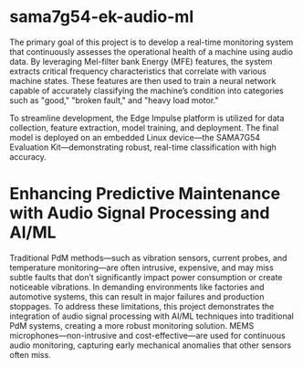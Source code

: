 # sama7g54-ek-audio-ml
The primary goal of this project is to develop a real-time monitoring system that continuously assesses the operational health of a machine using audio data. By leveraging Mel-filter bank Energy (MFE) features, the system extracts critical frequency characteristics that correlate with various machine states. These features are then used to train a neural network capable of accurately classifying the machine’s condition into categories such as "good," "broken fault," and "heavy load motor."

To streamline development, the Edge Impulse platform is utilized for data collection, feature extraction, model training, and deployment. The final model is deployed on an embedded Linux device—the SAMA7G54 Evaluation Kit—demonstrating robust, real-time classification with high accuracy.





# Enhancing Predictive Maintenance with Audio Signal Processing and AI/ML

Traditional PdM methods—such as vibration sensors, current probes, and temperature monitoring—are often intrusive, expensive, and may miss subtle faults that don’t significantly impact power consumption or create noticeable vibrations. In demanding environments like factories and automotive systems, this can result in major failures and production stoppages. To address these limitations, this project demonstrates the integration of audio signal processing with AI/ML techniques into traditional PdM systems, creating a more robust monitoring solution. MEMS microphones—non-intrusive and cost-effective—are used for continuous audio monitoring, capturing early mechanical anomalies that other sensors often miss.
